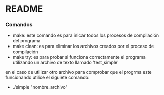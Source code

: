 # README

### Comandos
- make: este comando es para inicar todos los procesos de compilación del programa
- make clean: es para eliminar los archivos creados por el proceso de compilación
- make try: es para probar si funciona correctamente el programa utilizando un archivo de texto llamado 'test_simple'

en el caso de utilizar otro archivo para comprobar que el progrma este funcionando utilice el siguiete comando:
- ./simple "nombre_archivo"
